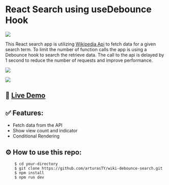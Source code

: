 # React Search using useDebounce Hook

[![](https://skillicons.dev/icons?i=vite,react,css)]()

This React search app is utilizing [Wikipedia Api](https://www.mediawiki.org/wiki/API:Main_page) to fetch data for a given search term. To limit the number of function calls the app is using a Debounce hook to search the retrieve data. The call to the api is delayed by 1 second to reduce the number of requests and improve performance. 

![](https://user-images.githubusercontent.com/30295076/226648649-433ffdcc-c999-4b14-acaf-d35c37d04442.jpg)

![](https://user-images.githubusercontent.com/30295076/226658474-faaef702-8666-451b-b9c7-7d0bcbcbb069.jpg)

## 🔗 [Live Demo](https://arturasty.github.io/wiki-debounce-search/)

## ✅ Features:
* Fetch data from the API
* Show view count and indicator
* Conditional Rendering

## ⚙️ How to use this repo:
```shell
    $ cd your-directory
    $ git clone https://github.com/arturasTY/wiki-debounce-search.git
    $ npm install
    $ npm run dev
```
